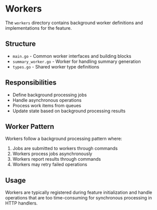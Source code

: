 # Workers

The `workers` directory contains background worker definitions and implementations for the feature.

## Structure

- `main.go` - Common worker interfaces and building blocks
- `summary_worker.go` - Worker for handling summary generation
- `types.go` - Shared worker type definitions

## Responsibilities

- Define background processing jobs
- Handle asynchronous operations
- Process work items from queues
- Update state based on background processing results

## Worker Pattern

Workers follow a background processing pattern where:

1. Jobs are submitted to workers through commands
2. Workers process jobs asynchronously
3. Workers report results through commands
4. Workers may retry failed operations

## Usage

Workers are typically registered during feature initialization and handle operations that are too time-consuming for synchronous processing in HTTP handlers.

